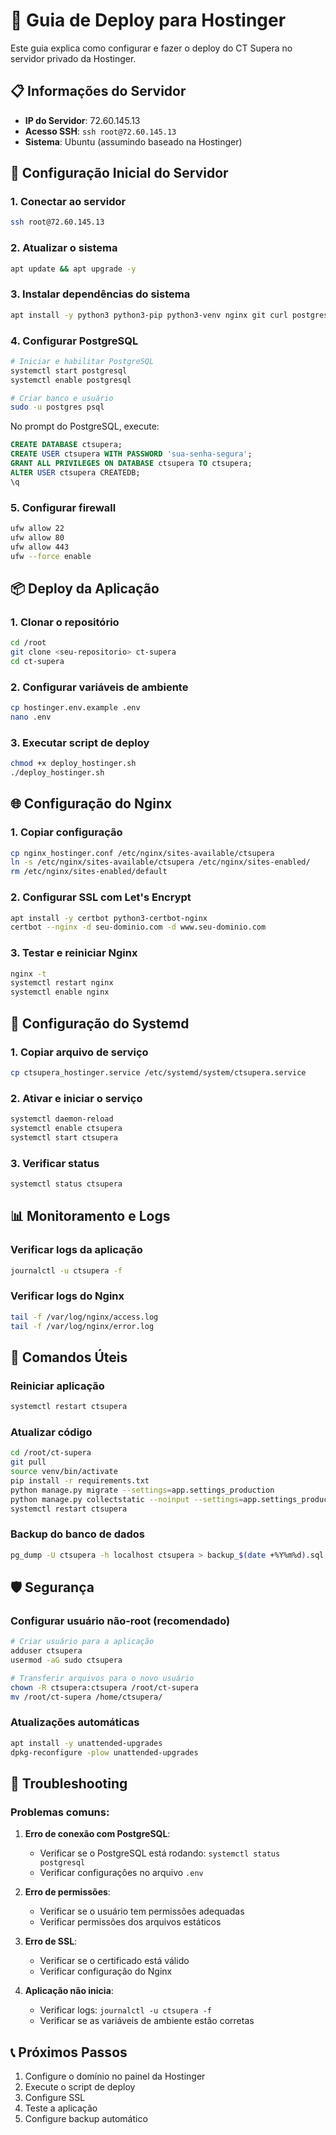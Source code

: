 # 🚀 Guia de Deploy para Hostinger

Este guia explica como configurar e fazer o deploy do CT Supera no servidor privado da Hostinger.

## 📋 Informações do Servidor

- **IP do Servidor**: 72.60.145.13
- **Acesso SSH**: `ssh root@72.60.145.13`
- **Sistema**: Ubuntu (assumindo baseado na Hostinger)

## 🔧 Configuração Inicial do Servidor

### 1. Conectar ao servidor
```bash
ssh root@72.60.145.13
```

### 2. Atualizar o sistema
```bash
apt update && apt upgrade -y
```

### 3. Instalar dependências do sistema
```bash
apt install -y python3 python3-pip python3-venv nginx git curl postgresql postgresql-contrib
```

### 4. Configurar PostgreSQL
```bash
# Iniciar e habilitar PostgreSQL
systemctl start postgresql
systemctl enable postgresql

# Criar banco e usuário
sudo -u postgres psql
```

No prompt do PostgreSQL, execute:
```sql
CREATE DATABASE ctsupera;
CREATE USER ctsupera WITH PASSWORD 'sua-senha-segura';
GRANT ALL PRIVILEGES ON DATABASE ctsupera TO ctsupera;
ALTER USER ctsupera CREATEDB;
\q
```

### 5. Configurar firewall
```bash
ufw allow 22
ufw allow 80
ufw allow 443
ufw --force enable
```

## 📦 Deploy da Aplicação

### 1. Clonar o repositório
```bash
cd /root
git clone <seu-repositorio> ct-supera
cd ct-supera
```

### 2. Configurar variáveis de ambiente
```bash
cp hostinger.env.example .env
nano .env
```

### 3. Executar script de deploy
```bash
chmod +x deploy_hostinger.sh
./deploy_hostinger.sh
```

## 🌐 Configuração do Nginx

### 1. Copiar configuração
```bash
cp nginx_hostinger.conf /etc/nginx/sites-available/ctsupera
ln -s /etc/nginx/sites-available/ctsupera /etc/nginx/sites-enabled/
rm /etc/nginx/sites-enabled/default
```

### 2. Configurar SSL com Let's Encrypt
```bash
apt install -y certbot python3-certbot-nginx
certbot --nginx -d seu-dominio.com -d www.seu-dominio.com
```

### 3. Testar e reiniciar Nginx
```bash
nginx -t
systemctl restart nginx
systemctl enable nginx
```

## 🔄 Configuração do Systemd

### 1. Copiar arquivo de serviço
```bash
cp ctsupera_hostinger.service /etc/systemd/system/ctsupera.service
```

### 2. Ativar e iniciar o serviço
```bash
systemctl daemon-reload
systemctl enable ctsupera
systemctl start ctsupera
```

### 3. Verificar status
```bash
systemctl status ctsupera
```

## 📊 Monitoramento e Logs

### Verificar logs da aplicação
```bash
journalctl -u ctsupera -f
```

### Verificar logs do Nginx
```bash
tail -f /var/log/nginx/access.log
tail -f /var/log/nginx/error.log
```

## 🔧 Comandos Úteis

### Reiniciar aplicação
```bash
systemctl restart ctsupera
```

### Atualizar código
```bash
cd /root/ct-supera
git pull
source venv/bin/activate
pip install -r requirements.txt
python manage.py migrate --settings=app.settings_production
python manage.py collectstatic --noinput --settings=app.settings_production
systemctl restart ctsupera
```

### Backup do banco de dados
```bash
pg_dump -U ctsupera -h localhost ctsupera > backup_$(date +%Y%m%d).sql
```

## 🛡️ Segurança

### Configurar usuário não-root (recomendado)
```bash
# Criar usuário para a aplicação
adduser ctsupera
usermod -aG sudo ctsupera

# Transferir arquivos para o novo usuário
chown -R ctsupera:ctsupera /root/ct-supera
mv /root/ct-supera /home/ctsupera/
```

### Atualizações automáticas
```bash
apt install -y unattended-upgrades
dpkg-reconfigure -plow unattended-upgrades
```

## 🚨 Troubleshooting

### Problemas comuns:

1. **Erro de conexão com PostgreSQL**:
   - Verificar se o PostgreSQL está rodando: `systemctl status postgresql`
   - Verificar configurações no arquivo `.env`

2. **Erro de permissões**:
   - Verificar se o usuário tem permissões adequadas
   - Verificar permissões dos arquivos estáticos

3. **Erro de SSL**:
   - Verificar se o certificado está válido
   - Verificar configuração do Nginx

4. **Aplicação não inicia**:
   - Verificar logs: `journalctl -u ctsupera -f`
   - Verificar se as variáveis de ambiente estão corretas

## 📞 Próximos Passos

1. Configure o domínio no painel da Hostinger
2. Execute o script de deploy
3. Configure SSL
4. Teste a aplicação
5. Configure backup automático

